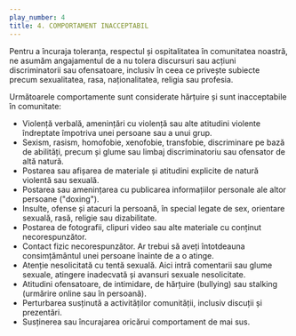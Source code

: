 ```yaml
---
play_number: 4
title: 4. COMPORTAMENT INACCEPTABIL
---
```

Pentru a încuraja toleranța, respectul și ospitalitatea în comunitatea noastră, ne asumăm angajamentul de a nu tolera discursuri sau acțiuni discriminatorii sau ofensatoare, inclusiv în ceea ce privește subiecte precum sexualitatea, rasa, naționalitatea, religia sau profesia. 

Următoarele comportamente sunt considerate hărțuire și sunt inacceptabile în comunitate:
- Violență verbală, amenințări cu violență sau alte atitudini violente îndreptate împotriva unei persoane sau a unui grup.
- Sexism, rasism, homofobie, xenofobie, transfobie, discriminare pe bază de abilități, precum și glume sau limbaj discriminatoriu sau ofensator de altă natură.
- Postarea sau afișarea de materiale și atitudini explicite de natură violentă sau sexuală.
- Postarea sau amenințarea cu publicarea informațiilor personale ale altor persoane ("doxing").
- Insulte, ofense și atacuri la persoană, în special legate de sex, orientare sexuală, rasă, religie sau dizabilitate.
- Postarea de fotografii, clipuri video sau alte materiale cu conținut necorespunzător.
- Contact fizic necorespunzător. Ar trebui să aveți întotdeauna consimțământul unei persoane înainte de a o atinge.
- Atenție nesolicitată cu tentă sexuală. Aici intră comentarii sau glume sexuale, atingere inadecvată și avansuri sexuale nesolicitate.
- Atitudini ofensatoare, de intimidare, de hărțuire (bullying) sau stalking (urmărire online sau în persoană).
- Perturbarea susținută a activităților comunității, inclusiv discuții și prezentări.
- Susținerea sau încurajarea oricărui comportament de mai sus.


